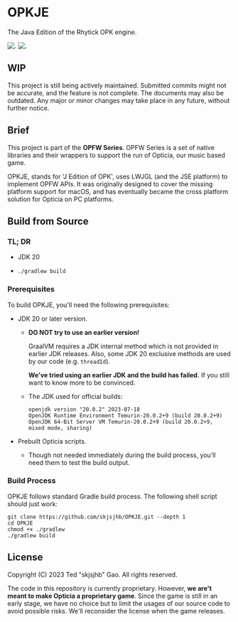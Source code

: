 # OPKJE

The Java Edition of the Rhytick OPK engine.

![.](https://github.com/skjsjhb/OPKJE/actions/workflows/gradle.yml/badge.svg)
![.](https://github.com/skjsjhb/OPKJE/actions/workflows/codeql.yml/badge.svg)

## WIP

This project is still being actively maintained. Submitted commits might not be accurate, and the feature is not
complete. The documents may also be outdated. Any major or minor changes may take place in any future, without further
notice.

## Brief

This project is part of the **OPFW Series**. OPFW Series is a set of native libraries and their wrappers to support the
run of Opticia, our music based game.

OPKJE, stands for 'J Edition of OPK', uses LWJGL (and the JSE platform) to implement OPFW APIs. It was originally
designed to cover the missing platform support for macOS, and has eventually became the cross platform solution for
Opticia on PC platforms.

## Build from Source

### TL; DR

- JDK 20

- `./gradlew build`

### Prerequisites

To build OPKJE, you'll need the following prerequisites:

- JDK 20 or later version.

    - **DO NOT try to use an earlier version!**

      GraalVM requires a JDK internal method which is not provided in earlier JDK releases. Also, some JDK 20 exclusive
      methods are used by our code (e.g. `threadId`).

      **We've tried using an earlier JDK and the build has failed.** If you still want to know more to be convinced.

    - The JDK used for official builds:

      ```
      openjdk version "20.0.2" 2023-07-18
      OpenJDK Runtime Environment Temurin-20.0.2+9 (build 20.0.2+9)
      OpenJDK 64-Bit Server VM Temurin-20.0.2+9 (build 20.0.2+9, mixed mode, sharing)
      ```

- Prebuilt Opticia scripts.

    - Though not needed immediately during the build process, you'll need them to test the build output.

### Build Process

OPKJE follows standard Gradle build process. The following shell script should just work:

```shell
git clone https://github.com/skjsjhb/OPKJE.git --depth 1
cd OPKJE
chmod +x ./gradlew
./gradlew build
```

## License

Copyright (C) 2023 Ted "skjsjhb" Gao. All rights reserved.

The code in this repository is currently proprietary. However, **we are't meant to make Opticia a proprietary game**.
Since the game is still in an early stage, we have no choice but to limit the usages of our source code to avoid
possible risks. We'll reconsider the license when the game releases.
